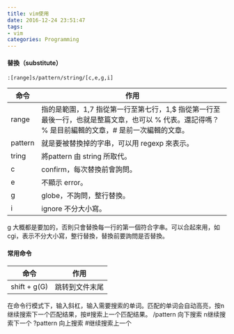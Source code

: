 ```yaml
---
title: vim使用
date: 2016-12-24 23:51:47
tags:
- vim
categories: Programming
---
```


#### 替換（substitute）

```
:[range]s/pattern/string/[c,e,g,i]
```

<!-- more -->


| 命令 | 作用 |
|--------|--------|
| range	| 指的是範圍，1,7 指從第一行至第七行，1,$ 指從第一行至最後一行，也就是整篇文章，也可以 % 代表。還記得嗎？ % 是目前編輯的文章，# 是前一次編輯的文章。|
| pattern | 就是要被替換掉的字串，可以用 regexp 來表示。|
| tring	| 將pattern 由 string 所取代。|
| c	| confirm，每次替換前會詢問。|
| e	| 不顯示 error。|
| g	 | globe，不詢問，整行替換。|
| i	| ignore 不分大小寫。|


g 大概都是要加的，否則只會替換每一行的第一個符合字串。可以合起來用，如 cgi，表示不分大小寫，整行替換，替換前要詢問是否替換。

#### 常用命令


| 命令 | 作用 |
|--------|--------|
|   shift + g(G)   | 跳转到文件末尾    |



在命令行模式下，输入斜杠，输入需要搜索的单词。匹配的单词会自动高亮，按n继续搜索下一个匹配结果，按#搜索上一个匹配结果。
/pattern 向下搜索 n继续搜索下一个
?pattern 向上搜索 #继续搜索上一个
